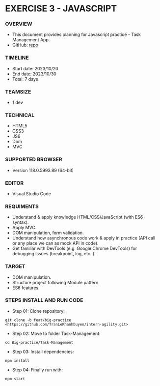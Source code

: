# EXERCISE 3 - JAVASCRIPT

### OVERVIEW
* This document provides planning for Javascript practice - Task Management App.
* GitHub: [repo](https://github.com/TranLeKhanhDuyen/intern-agility/tree/feat/big-practice)
### TIMELINE
* Start date: 2023/10/20
* End date: 2023/10/30
* Total: 7 days
  
### TEAMSIZE
* 1 dev

### TECHNICAL
* HTML5
* CSS3
* JS6
* Dom
* MVC

### SUPPORTED BROWSER
* Version 118.0.5993.89 (64-bit)

### EDITOR
* Visual Studio Code

### REQUIMENTS
* Understand & apply knowledge HTML/CSS/JavaScript (with ES6 syntax).
* Apply MVC.
* DOM manipulation, form validation.
* Understand how asynchronous code work & apply in practice (API call or any place we can as mock API in code).
* Get familiar with DevTools (e.g. Google Chrome DevTools) for debugging issues (breakpoint, log, etc..).



### TARGET
* DOM manipulation.
* Structure project following Module pattern.
* ES6 features.



### STEPS INSTALL AND RUN CODE
- Step 01: Clone repository:

```
git clone -b feat/big-practice <https://github.com/TranLeKhanhDuyen/intern-agility.git>
```

- Step 02: Move to folder Task-Management:

```
cd Big-practice/Task-Management
```

- Step 03: Install dependencies:

```
npm install
```

- Step 04: Finally run with:

```
npm start
```